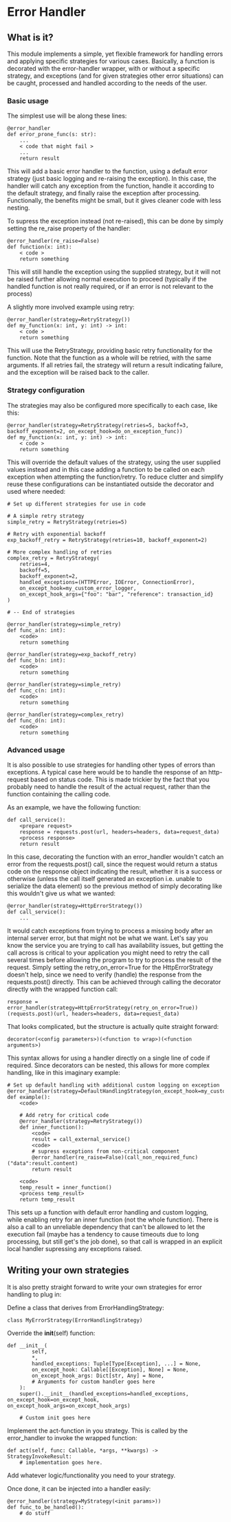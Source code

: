 # Error Handler

## What is it?

This module implements a simple, yet flexible framework for handling errors and applying
specific strategies for various cases.  Basically, a function is decorated with the error-handler
wrapper, with or without a specific strategy, and exceptions (and for given strategies other error
situations) can be caught, processed and handled according to the needs of the user.

### Basic usage

The simplest use will be along these lines:

    @error_handler
    def error_prone_func(s: str):
        ...
        < code that might fail >
        ...
        return result

This will add a basic error handler to the function, using a default error strategy (just basic logging 
and re-raising the exception).  In this case, the handler will catch any exception from the function, 
handle it according to the default strategy, and finally raise the exception after processing.  Functionally, 
the benefits might be small, but it gives cleaner code with less nesting.

To supress the exception instead (not re-raised), this can be done by simply setting the re_raise property of the 
handler:

    @error_handler(re_raise=False)
    def function(x: int):
        < code >
        return something

This will still handle the exception using the supplied strategy, but it will not be raised further allowing normal 
execution to proceed (typically if the handled function is not really required, or if an error is not relevant to 
the process)

A slightly more involved example using retry:

    @error_handler(strategy=RetryStrategy())
    def my_function(x: int, y: int) -> int:
        < code >
        return something

This will use the RetryStrategy, providing basic retry functionality for the function.  Note that the function as a 
whole will be retried, with the same arguments.  If all retries fail, the strategy will return a result indicating 
failure, and the exception will be raised back to the caller.  

### Strategy configuration

The strategies may also be configured more specifically to each case, like this:

    @error_handler(strategy=RetryStrategy(retries=5, backoff=3, backoff_exponent=2, on_except_hook=do_on_exception_func))
    def my_function(x: int, y: int) -> int:
        < code >
        return something

This will override the default values of the strategy, using the user supplied values instead and in this case adding 
a function to be called on each exception when attempting the function/retry.  To reduce clutter and simplify reuse
these configurations can be instantiated outside the decorator and used where needed:

    # Set up different strategies for use in code

    # A simple retry strategy
    simple_retry = RetryStrategy(retries=5)
    
    # Retry with exponential backoff
    exp_backoff_retry = RetryStrategy(retries=10, backoff_exponent=2)
    
    # More complex handling of retries
    complex_retry = RetryStrategy(
        retries=4,
        backoff=5,
        backoff_exponent=2,
        handled_exceptions=(HTTPError, IOError, ConnectionError),
        on_except_hook=my_custom_error_logger,
        on_except_hook_args={"foo": "bar", "reference": transaction_id}
    )
 
    # -- End of strategies
   
    @error_handler(strategy=simple_retry)
    def func_a(n: int):
        <code>
        return something
    
    @error_handler(strategy=exp_backoff_retry)
    def func_b(n: int):
        <code>
        return something
    
    @error_handler(strategy=simple_retry)
    def func_c(n: int):
        <code>
        return something
    
    @error_handler(strategy=complex_retry)
    def func_d(n: int):
        <code>
        return something

### Advanced usage

It is also possible to use strategies for handling other types of errors than exceptions.  A typical
case here would be to handle the response of an http-request based on status code.  This is made trickier 
by the fact that you probably need to handle the result of the actual request, rather than the function 
containing the calling code.

As an example, we have the following function:

    def call_service():
        <prepare request>
        response = requests.post(url, headers=headers, data=request_data)
        <process response>
        return result

In this case, decorating the function with an error_handler wouldn't catch an error from the requests.post()
call, since the request would return a status code on the response object indicating the result, whether it is 
a success or otherwise (unless the call itself generated an exception i.e. unable to serialize the data element)
so the previous method of simply decorating like this wouldn't give us what we wanted:

    @error_handler(strategy=HttpErrorStrategy())
    def call_service():
        ...

It would catch exceptions from trying to process a missing body after an internal server error, but that might not be
what we want.  Let's say you know the service you are trying to call has availability issues, but getting the call 
across is critical to your application you might need to retry the call several times before allowing the program to
try to process the result of the request.  Simply setting the retry_on_error=True for the HttpErrorStrategy doesn't 
help, since we need to verify (handle) the response from the requests.post() directly.  This can be achieved through 
calling the decorator directly with the wrapped function call:

    response = error_handler(strategy=HttpErrorStrategy(retry_on_error=True))(requests.post)(url, headers=headers, data=request_data)

That looks complicated, but the structure is actually quite straight forward:

    decorator(<config parameters>)(<function to wrap>)(<function arguments>)

This syntax allows for using a handler directly on a single line of code if required.  Since decorators can be nested,
this allows for more complex handling, like in this imaginary example:

    # Set up default handling with additional custom logging on exception
    @error_handler(strategy=DefaultHandlingStrategy(on_except_hook=my_custom_logger))
    def example():
        <code>
    
        # Add retry for critical code
        @error_handler(strategy=RetryStrategy())
        def inner_function():
            <code>
            result = call_external_service()
            <code>
            # supress exceptions from non-critical component
            @error_handler(re_raise=False)(call_non_required_func)("data":result.content)
            return result
        
        <code>
        temp_result = inner_function()
        <process temp_result>
        return temp_result

This sets up a function with default error handling and custom logging, while enabling retry for an inner function (not
the whole function).  There is also a call to an unreliable dependency that can't be allowed to let the execution fail
(maybe has a tendency to cause timeouts due to long processing, but still get's the job done), so that call is wrapped
in an explicit local handler supressing any exceptions raised.

## Writing your own strategies

It is also pretty straight forward to write your own strategies for error handling to plug in:

Define a class that derives from ErrorHandlingStrategy:

    class MyErrorStrategy(ErrorHandlingStrategy)

Override the __init__(self) function:

    def __init__(
            self,
            *,
            handled_exceptions: Tuple[Type[Exception], ...] = None,
            on_except_hook: Callable[[Exception], None] = None,
            on_except_hook_args: Dict[str, Any] = None,
            # Arguments for custom handler goes here 
        ):
        super().__init__(handled_exceptions=handled_exceptions, on_except_hook=on_except_hook, on_except_hook_args=on_except_hook_args)
        
        # Custom init goes here

Implement the act-function in you strategy.  This is called by the error_handler to invoke the wrapped function:

    def act(self, func: Callable, *args, **kwargs) -> StrategyInvokeResult:
        # implementation goes here.

Add whatever logic/functionality you need to your strategy.

Once done, it can be injected into a handler easily:

    @error_handler(strategy=MyStrategy(<init params>))
    def func_to_be_handled():
        # do stuff

